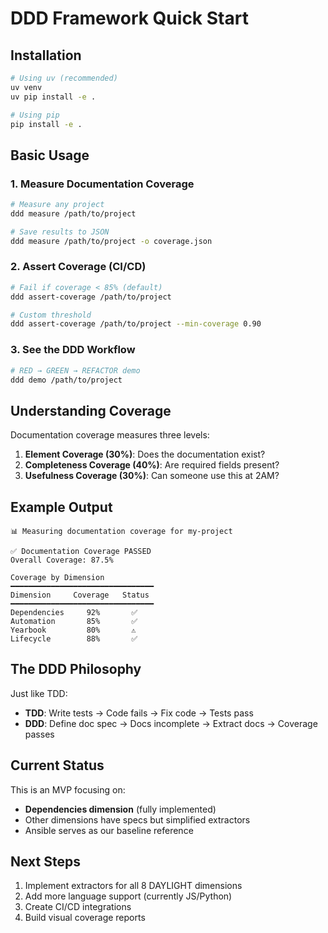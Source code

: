 # DDD Framework Quick Start

## Installation

```bash
# Using uv (recommended)
uv venv
uv pip install -e .

# Using pip
pip install -e .
```

## Basic Usage

### 1. Measure Documentation Coverage

```bash
# Measure any project
ddd measure /path/to/project

# Save results to JSON
ddd measure /path/to/project -o coverage.json
```

### 2. Assert Coverage (CI/CD)

```bash
# Fail if coverage < 85% (default)
ddd assert-coverage /path/to/project

# Custom threshold
ddd assert-coverage /path/to/project --min-coverage 0.90
```

### 3. See the DDD Workflow

```bash
# RED → GREEN → REFACTOR demo
ddd demo /path/to/project
```

## Understanding Coverage

Documentation coverage measures three levels:

1. **Element Coverage (30%)**: Does the documentation exist?
2. **Completeness Coverage (40%)**: Are required fields present?
3. **Usefulness Coverage (30%)**: Can someone use this at 2AM?

## Example Output

```
📊 Measuring documentation coverage for my-project

✅ Documentation Coverage PASSED
Overall Coverage: 87.5%

Coverage by Dimension
━━━━━━━━━━━━━━━━━━━━━━━━━━━━━━━━
Dimension     Coverage   Status
━━━━━━━━━━━━━━━━━━━━━━━━━━━━━━━━
Dependencies     92%       ✅
Automation       85%       ✅
Yearbook         80%       ⚠️
Lifecycle        88%       ✅
```

## The DDD Philosophy

Just like TDD:
- **TDD**: Write tests → Code fails → Fix code → Tests pass
- **DDD**: Define doc spec → Docs incomplete → Extract docs → Coverage passes

## Current Status

This is an MVP focusing on:
- **Dependencies dimension** (fully implemented)
- Other dimensions have specs but simplified extractors
- Ansible serves as our baseline reference

## Next Steps

1. Implement extractors for all 8 DAYLIGHT dimensions
2. Add more language support (currently JS/Python)
3. Create CI/CD integrations
4. Build visual coverage reports